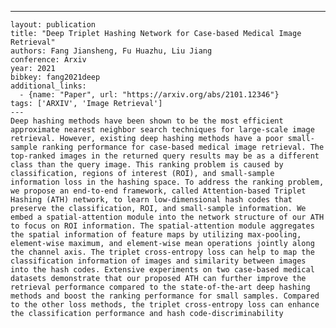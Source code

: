 ---
    layout: publication
    title: "Deep Triplet Hashing Network for Case-based Medical Image Retrieval"
    authors: Fang Jiansheng, Fu Huazhu, Liu Jiang
    conference: Arxiv
    year: 2021
    bibkey: fang2021deep
    additional_links:
      - {name: "Paper", url: "https://arxiv.org/abs/2101.12346"}
    tags: ['ARXIV', 'Image Retrieval']
    ---
    Deep hashing methods have been shown to be the most efficient approximate nearest neighbor search techniques for large-scale image retrieval. However, existing deep hashing methods have a poor small-sample ranking performance for case-based medical image retrieval. The top-ranked images in the returned query results may be as a different class than the query image. This ranking problem is caused by classification, regions of interest (ROI), and small-sample information loss in the hashing space. To address the ranking problem, we propose an end-to-end framework, called Attention-based Triplet Hashing (ATH) network, to learn low-dimensional hash codes that preserve the classification, ROI, and small-sample information. We embed a spatial-attention module into the network structure of our ATH to focus on ROI information. The spatial-attention module aggregates the spatial information of feature maps by utilizing max-pooling, element-wise maximum, and element-wise mean operations jointly along the channel axis. The triplet cross-entropy loss can help to map the classification information of images and similarity between images into the hash codes. Extensive experiments on two case-based medical datasets demonstrate that our proposed ATH can further improve the retrieval performance compared to the state-of-the-art deep hashing methods and boost the ranking performance for small samples. Compared to the other loss methods, the triplet cross-entropy loss can enhance the classification performance and hash code-discriminability